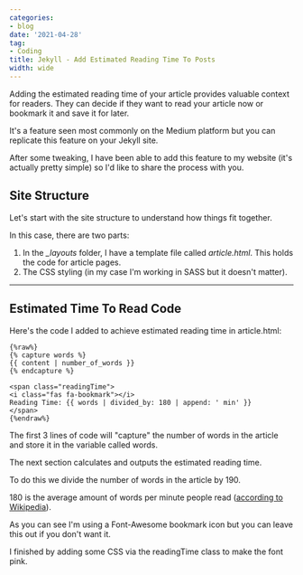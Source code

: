 ```yaml
---
categories:
- blog
date: '2021-04-28'
tag:
- Coding
title: Jekyll - Add Estimated Reading Time To Posts
width: wide
---
```


Adding the estimated reading time of your article provides valuable context for readers. They can decide if they want to read your article now or bookmark it and save it for later.

It's a feature seen most commonly on the Medium platform but you can replicate this feature on your Jekyll site.

After some tweaking, I have been able to add this feature to my website (it's actually pretty simple) so I'd like to share the process with you.

## Site Structure

Let's start with the site structure to understand how things fit together.

In this case, there are two parts:

1. In the *_layouts* folder, I have a template file called *article.html*. This holds the code for article pages.
2. The CSS styling (in my case I'm working in SASS but it doesn't matter).

---

## Estimated Time To Read Code

Here's the code I added to achieve estimated reading time in article.html:

```
{%raw%}
{% capture words %}
{{ content | number_of_words }}
{% endcapture %}
        
<span class="readingTime">
<i class="fas fa-bookmark"></i> 
Reading Time: {{ words | divided_by: 180 | append: ' min' }}
</span>
{%endraw%}       
```

The first 3 lines of code will "capture" the number of words in the article and store it in the variable called words.

The next section calculates and outputs the estimated reading time.

To do this we divide the number of words in the article by 190. 

180 is the average amount of words per minute people read ([according to Wikipedia](https://en.wikipedia.org/wiki/Words_per_minute)).

As you can see I'm using a Font-Awesome bookmark icon but you can leave this out if you don't want it.

I finished by adding some CSS via the readingTime class to make the font pink.